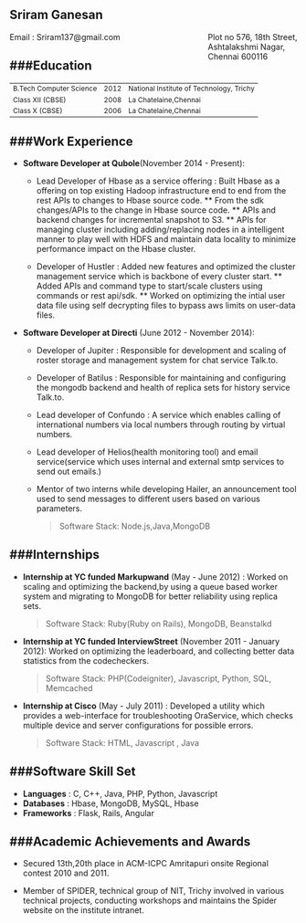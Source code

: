 Sriram Ganesan
--------------
<div style="float:right;align:right">
Plot no 576, 18th Street,  <br />
Ashtalakshmi Nagar,  <br />
Chennai 600116  <br />
</div>
<div>
Email         : Sriram137@gmail.com <br /> 
</div>

###Education
------------
<table style="font-size:12px">
    <tr>
        <td>B.Tech Computer Science</td>
        <td>2012 </td>
        <td>National Institute of Technology, Trichy</td>
    </tr>
    <tr>
        <td>Class XII (CBSE)</td>
        <td>2008 </td>
        <td>La Chatelaine,Chennai</td>
    </tr>
    <tr>
        <td>Class X   (CBSE)</td>
        <td> 2006 </td>
        <td>La Chatelaine,Chennai</td>
    </tr>
</table>

###Work Experience
------------------

* **Software Developer at Qubole**(November 2014 - Present):
  * Lead Developer of Hbase as a service offering : Built Hbase as a offering on top existing Hadoop infrastructure end to end from the rest    APIs to changes to Hbase source code. 
      ** From the sdk changes/APIs to the change in Hbase source code.
      ** APIs and backend changes for incremental snapshot to S3.
      ** APIs for managing cluster including adding/replacing nodes in a intelligent manner to play well with HDFS and maintain data locality to minimize performance impact on the Hbase cluster.
      
  * Developer of Hustler : Added new features and optimized the cluster management service which is backbone of every cluster start.
      ** Added APIs and command type to start/scale clusters using commands or rest api/sdk.
      ** Worked on optimizing the intial user data file using self decrypting files to bypass aws limits on user-data files.

* **Software Developer at Directi** (June 2012 - November 2014): 
  * Developer of Jupiter : Responsible for development and scaling of  roster storage and management system for chat service Talk.to. 
  * Developer of Batilus : Responsible for maintaining and configuring the mongodb backend and health of replica sets for history service Talk.to. 
  * Lead developer of Confundo : A service which enables calling of international numbers via local numbers through routing by virtual numbers.
  * Lead developer of Helios(health monitoring tool) and email service(service which uses internal and external smtp services to send out emails.)
  * Mentor of two interns while developing Hailer, an announcement tool used to send messages to different users based on various parameters.

    > Software Stack: Node.js,Java,MongoDB

###Internships
--------------

* **Internship at YC funded Markupwand** (May - June 2012) : Worked on scaling and optimizing the backend,by using a queue based worker system and migrating to MongoDB for better reliability using replica sets.  

    > Software Stack: Ruby(Ruby on Rails), MongoDB, Beanstalkd

* **Internship at YC funded InterviewStreet** (November 2011 - January 2012): Worked on optimizing the leaderboard, and collecting better data statistics from the codecheckers.

    > Software Stack: PHP(Codeigniter), Javascript, Python, SQL, Memcached
   
* **Internship at Cisco** (May - July 2011) : Developed a utility which provides a web-interface for troubleshooting OraService, which checks multiple device and server configurations for possible errors.  

    > Software Stack: HTML, Javascript , Java

###Software Skill Set
---------------------
* **Languages**         : C, C++, Java, PHP, Python, Javascript
* **Databases**         : Hbase, MongoDB, MySQL, Hbase
* **Frameworks**        : Flask, Rails, Angular

###Academic Achievements and Awards
-----------------------------------
* Secured 13th,20th place in ACM-ICPC Amritapuri onsite Regional contest 2010
  and 2011.

* Member of SPIDER, technical group of NIT, Trichy involved in various technical projects, conducting workshops and maintains the Spider website on the institute intranet.
